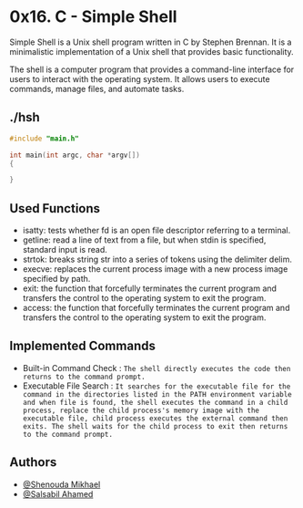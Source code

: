 
# 0x16. C - Simple Shell

Simple Shell is a Unix shell program written in C by Stephen Brennan. It is a minimalistic implementation of a Unix shell that provides basic functionality.

The shell is a computer program that provides a command-line interface for users to interact with the operating system. It allows users to execute commands, manage files, and automate tasks.

## ./hsh

```c
#include "main.h"

int main(int argc, char *argv[])
{

}
```

## Used Functions
- isatty: tests whether fd is an open file descriptor referring to a terminal.
- getline: read a line of text from a file, but when stdin is specified, standard input is read.
- strtok: breaks string str into a series of tokens using the delimiter delim.
- execve: replaces the current process image with a new process image specified by path.
- exit: the function that forcefully terminates the current program and transfers the control to the operating system to exit the program.
- access: the function that forcefully terminates the current program and transfers the control to the operating system to exit the program.


## Implemented Commands


- Built-in Command Check : ```The shell directly executes the code then returns to the command prompt.```
- Executable File Search : ```It searches for the executable file for the command in the directories listed in the PATH environment variable and when file is found, the shell executes the command in a child process, replace the child process's memory image with the executable file, child process executes the external command then exits. The shell waits for the child process to exit then returns to the command prompt.```

## Authors

- [@Shenouda Mikhael](https://github.com/shenoudaMikhael)
- [@Salsabil Ahamed](https://github.com/salsapil)

